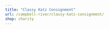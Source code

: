 ```yaml
---
title: "Classy Katz Consignment"
url: /campbell-river/classy-katz-consignment/
shop: charity
---
```

